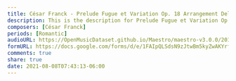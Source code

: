 ```yaml
---
title: César Franck - Prelude Fugue et Variation Op. 18 Arrangement Delle Vigne (1)
description: This is the description for Prelude Fugue et Variation Op. 18 Arrangement Delle Vigne by César Franck
composers: [César Franck]
periods: [Romantic]
audioURL: https://OpenMusicDataset.github.io/Maestro/maestro-v3.0.0/2018/MIDI-Unprocessed_Recital1-3_MID--AUDIO_01_R1_2018_wav--2.midi
formURL: https://docs.google.com/forms/d/e/1FAIpQLSdsN9zJtwBm5kyZwAKYrfN-NUsNns4hNqOV6efYp2-sR20oig/viewform
comments: true
share: true
date: 2021-08-08T07:43:13-06:00
---
```


